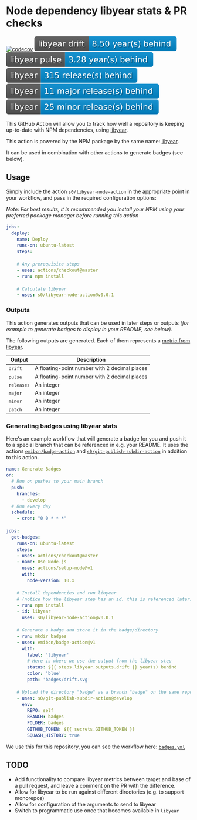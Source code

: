 # Node dependency libyear stats & PR checks

[![codecov](https://codecov.io/gh/s0/libyear-node-action/branch/master/graph/badge.svg)](https://codecov.io/gh/s0/libyear-node-action) ![](https://raw.githubusercontent.com/s0/libyear-node-action/badges/drift.svg) ![](https://raw.githubusercontent.com/s0/libyear-node-action/badges/pulse.svg) ![](https://raw.githubusercontent.com/s0/libyear-node-action/badges/releases.svg) ![](https://raw.githubusercontent.com/s0/libyear-node-action/badges/major.svg) ![](https://raw.githubusercontent.com/s0/libyear-node-action/badges/minor.svg)

This GitHub Action will allow you to track how well a repository is keeping
up-to-date with NPM dependencies, using [libyear](https://libyear.com/).

This action is powered by the NPM package by the same name:
[libyear](https://www.npmjs.com/package/libyear).

It can be used in combination with other actions to generate badges (see below).

## Usage

Simply include the action `s0/libyear-node-action` in the appropriate point in
your workflow, and pass in the required configuration options:

*Note: For best results,
it is recommended you install your NPM using your preferred package manager
before running this action*

```yml
jobs:
  deploy:
    name: Deploy
    runs-on: ubuntu-latest
    steps:

    # Any prerequisite steps
    - uses: actions/checkout@master
    - run: npm install

    # Calculate libyear
    - uses: s0/libyear-node-action@v0.0.1
```

### Outputs

This action generates outputs that can be used in later steps or outputs
*(for example to generate badges to display in your README, see below)*.

The following outputs are generated.
Each of them represents a
[metric from libyear](https://github.com/jdanil/libyear#metrics).

| Output     | Description                                           |
| ---------- | ----------------------------------------------------- |
| `drift`    | A floating-point number with 2 decimal places         |
| `pulse`    | A floating-point number with 2 decimal places         |
| `releases` | An integer                                            |
| `major`    | An integer                                            |
| `minor`    | An integer                                            |
| `patch`    | An integer                                            |

### Generating badges using libyear stats

Here's an example workflow that will generate a badge for you and push it to
a special branch that can be referenced in e.g. your README.
It uses the actions
[`emibcn/badge-action`](https://github.com/emibcn/badge-action) and
[`s0/git-publish-subdir-action`](https://github.com/s0/git-publish-subdir-action)
in addition to this action.

```yml
name: Generate Badges
on:
  # Run on pushes to your main branch
  push:
    branches:
      - develop
  # Run every day
  schedule:
    - cron: "0 0 * * *"

jobs:
  get-badges:
    runs-on: ubuntu-latest
    steps:
    - uses: actions/checkout@master
    - name: Use Node.js
      uses: actions/setup-node@v1
      with:
        node-version: 10.x

    # Install dependencies and run libyear
    # (notice how the libyear step has an id, this is referenced later)
    - run: npm install
    - id: libyear
      uses: s0/libyear-node-action@v0.0.1

    # Generate a badge and store it in the badge/directory
    - run: mkdir badges
    - uses: emibcn/badge-action@v1
      with:
        label: 'libyear'
        # Here is where we use the output from the libyear step
        status: ${{ steps.libyear.outputs.drift }} year(s) behind
        color: 'blue'
        path: 'badges/drift.svg'

    # Upload the directory "badge" as a branch "badge" on the same repo
    - uses: s0/git-publish-subdir-action@develop
      env:
        REPO: self
        BRANCH: badges
        FOLDER: badges
        GITHUB_TOKEN: ${{ secrets.GITHUB_TOKEN }}
        SQUASH_HISTORY: true
```

We use this for this repository, you can see the workflow here:
[`badges.yml`](.github/workflows/badges.yml)

## TODO

* Add functionality to compare libyear metrics between target and base of a pull
  request, and leave a comment on the PR with the difference.
* Allow for libyear to be run against different directories
  (e.g. to support monorepos)
* Allow for configuration of the arguments to send to libyear
* Switch to programmatic use once that becomes available in `libyear`
